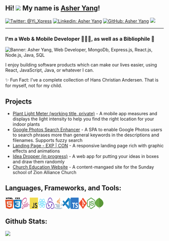 ## Hi! <img src="https://media.giphy.com/media/hvRJCLFzcasrR4ia7z/giphy.gif" width="25px"> My name is [Asher Yang][website]!

[![Twitter: @Yi_Xpress](https://img.shields.io/twitter/follow/Yi_Xpress?style=social)](https://twitter.com/yi_xpress)
[![Linkedin: Asher Yang](https://img.shields.io/badge/-AsherYang-blue??style=flat&logo=Linkedin&logoColor=white&link=https://www.linkedin.com/in/yiyang-tech/)](https://www.linkedin.com/in/yiyang-tech/)
[![GitHub: Asher Yang](https://img.shields.io/github/followers/ceruleanw?label=follow&style=social)](https://github.com/ceruleanw)
![](https://komarev.com/ghpvc/?username=CeruleanW&color=BF973C&style=flat&label=Profile+Views)

<hr />

### I'm a Web & Mobile Developer 👨🏻‍💻, as well as a Bibliophile 📖

![Banner: Asher Yang, Web Developer, MongoDb, Express.js, React.js, Node.js, Java, SQL](https://media.githubusercontent.com/media/CeruleanW/ceruleanw/master/banner.png)

I enjoy building software products which can make our lives easier, using React, JavaScript, Java, or whatever I can.  

✨ Fun Fact: I've a complete collection of Hans Christian Andersen. That is for myself, not for my child.

## Projects

- [Plant Light Meter (working title, private)](https://github.com/CeruleanW/plant-light-meter) - A mobile app measures and displays the light intensity to help you find the right location for your indoor plants
- [Google Photos Search Enhancer](https://github.com/CeruleanW/google-photos-search-enhancer) - A SPA to enable Google Photos users to search phrases more than general keywords in the descriptions and filenames. Supports fuzzy search
- [Landing Page - EXP | CON](https://github.com/CeruleanW/landing-page-example) - A responsive landing page rich with graphic effects and animations
- [Idea Dropper (in progress)](https://github.com/CeruleanW/idea-dropper) - A web app for putting your ideas in boxes and draw them randomly
- [Church Education Website](https://github.com/CeruleanW/church-eduction-website) - A content-mangaed site for the Sunday school of Zion Alliance Church


## Languages, Frameworks, and Tools:

<img width="26px" height="36.5px" align="left" src="./html5.svg" alt="HTML5" title="HTML5">
<img width="26px" height="36.5px" align="left" src="./css3.svg" alt="CSS3" title="CSS3">
<img width="26px" height="36.5px" align="left" src="./sass.svg" alt="SCSS" title="SCSS">
<img width="26px" height="36.5px" align="left" src="./js.svg" alt="JavaScript" title="JavaScript">
<img width="26px" height="36.5px" align="left" src="./react.svg" alt="React.js" title="React.js">
<img width="26px" height="36.5px" align="left" src="./redux.svg" alt="jQuery" title="Redux">
<img width="26px" height="36.5px" align="left" src="./java.svg" alt="Java" title="Java 8+">
<img width="26px" height="36.5px" align="left" src="./visual-studio-code.svg" alt="Visual Studio Code" title="Visual Studio Code">
<img width="26px" height="36.5px" align="left" src="./typescript.svg" alt="TypeScript" title="TypeScript">
<img width="26px" height="36.5px" align="left" src="./git.svg" alt="Git" title="Git">
<img width="26px" height="36.5px" align="left" src="./nodejs.svg" alt="Git" title="Node.js">
<img width="26px" height="36.5px" align="left" src="./mongodb.svg" alt="MongoDB" title="MongoDB">



<br />
<br />

## Github Stats:

<div align="center">
  <div style="display: flex; flex-direction: column;">
    <img src="https://github-readme-stats.vercel.app/api?username=ceruleanw&count_private=true&show_icons=true&locale=en&theme=algolia" />
<!--     <img src="https://github-readme-stats.vercel.app/api/top-langs/?username=ceruleanw&langs_count=7&layout=compact&theme=algolia" /> -->
  </div>
</div>


[website]: https://yiyangdev.me/
[twitter]: https://twitter.com/yi_xpress
[linkedin]: https://www.linkedin.com/in/yiyang-tech/